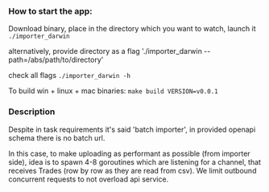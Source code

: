 ### How to start the app:

Download binary, place in the directory which you want to watch, launch it \
`./importer_darwin`

alternatively, provide directory as a flag
'./importer_darwin --path=/abs/path/to/directory'

check all flags `./importer_darwin -h`

To build win + linux + mac binaries: `make build VERSION=v0.0.1`

### Description
Despite in task requirements it's said 'batch importer', in provided openapi schema there is no batch url.

In this case, to make uploading as performant as possible (from importer side), 
idea is to spawn 4-8 goroutines which are listening for a channel, that receives Trades (row by row as they are read from csv).
We limit outbound concurrent requests to not overload api service.

